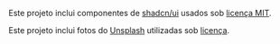 Este projeto inclui componentes de [shadcn/ui](https://ui.shadcn.com/) usados sob [licença MIT](https://github.com/shadcn-ui/ui/blob/main/LICENSE.md).

Este projeto inclui fotos do [Unsplash](https://unsplash.com) utilizadas sob [licença](https://unsplash.com/license).

